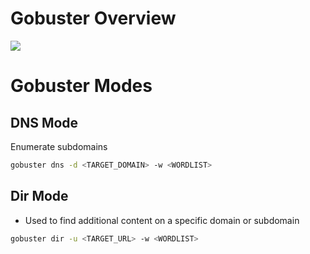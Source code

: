 # Gobuster Overview

![](https://github.com/JonmarCorpuz/SecondBrain/blob/main/Assets/Whitespace.png)

# Gobuster Modes

## DNS Mode

Enumerate subdomains
```Bash
gobuster dns -d <TARGET_DOMAIN> -w <WORDLIST>
```

## Dir Mode

* Used to find additional content on a specific domain or subdomain

```Bash
gobuster dir -u <TARGET_URL> -w <WORDLIST>
```
